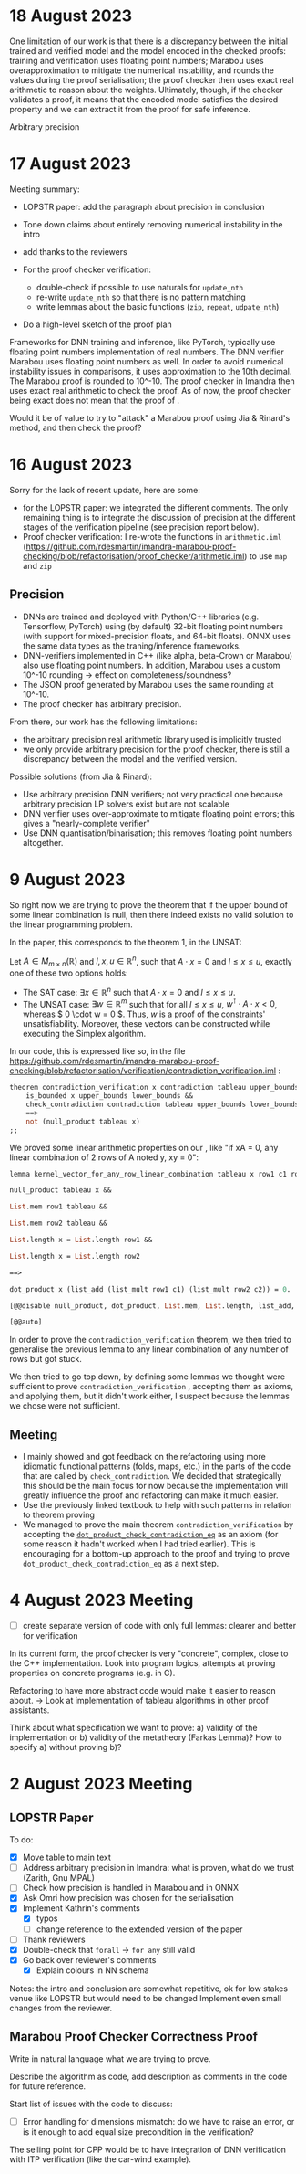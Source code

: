 # 18 August 2023

One limitation of our work is that there is a discrepancy between the initial trained and verified model and the model encoded in the checked proofs: training and verification uses floating point numbers; Marabou uses overapproximation to mitigate the numerical instability, and rounds the values during the proof serialisation; the proof checker then uses exact real arithmetic to reason about the weights. Ultimately, though, if the checker validates a proof, it means that the encoded model satisfies the desired property and we can extract it from the proof for safe inference.

Arbitrary precision
# 17 August 2023

Meeting summary:
* LOPSTR paper: add the paragraph about precision in conclusion
* Tone down claims about entirely removing numerical instability in the intro
* add thanks to the reviewers

* For the proof checker verification:
	* double-check if possible to use naturals for `update_nth`
	* re-write `update_nth` so that there is no pattern matching
	* write lemmas about the basic functions (`zip`, `repeat`, `udpate_nth`)
* Do a high-level sketch of the proof plan

Frameworks for DNN training and inference, like PyTorch, typically use floating point numbers implementation of real numbers. 
The DNN verifier Marabou uses floating point numbers as well. In order to avoid numerical instability issues in comparisons, it uses approximation to the 10th decimal.
The Marabou proof is rounded to 10^-10. The proof checker in Imandra then uses exact real arithmetic to check the proof. As of now, the proof checker being exact does not mean that the proof of .

Would it be of value to try to "attack" a Marabou proof using Jia & Rinard's method, and then check the proof?

# 16 August 2023

Sorry for the lack of recent update, here are some:
* for the LOPSTR paper: we integrated the different comments. The only remaining thing is to integrate the discussion of precision at the different stages of the verification pipeline (see precision report below).
* Proof checker verification: I re-wrote the functions in `arithmetic.iml` (https://github.com/rdesmartin/imandra-marabou-proof-checking/blob/refactorisation/proof_checker/arithmetic.iml) to use `map` and `zip`

## Precision
* DNNs are trained and deployed with Python/C++ libraries (e.g. Tensorflow, PyTorch) using (by default) 32-bit floating point numbers (with support for mixed-precision floats, and 64-bit floats). ONNX uses the same data types as the traning/inference frameworks.
* DNN-verifiers implemented in C++ (like alpha, beta-Crown or Marabou) also use floating point numbers. In addition, Marabou uses a custom 10^-10 rounding -> effect on completeness/soundness?
* The JSON proof generated by Marabou uses the same rounding at 10^-10.
* The proof checker has arbitrary precision.

From there, our work has the following limitations: 
* the arbitrary precision real arithmetic library used is implicitly trusted
* we only provide arbitrary precision for the proof checker, there is still a discrepancy between the model and the verified version.

Possible solutions (from Jia & Rinard): 
* Use arbitrary precision DNN verifiers; not very practical one because arbitrary precision LP solvers exist but are not scalable
* DNN verifier uses over-approximate to mitigate floating point errors; this gives a "nearly-complete verifier"
* Use DNN quantisation/binarisation; this removes floating point numbers altogether.


# 9 August 2023

So right now we are trying to prove the theorem that if the upper bound of some linear combination is null, then there indeed exists no valid solution to the linear programming problem. 

In the paper, this corresponds to the theorem 1, in the UNSAT:

Let $A \in M_{m \times n} (\mathbb{R})$  and $l,x,u \in \mathbb{R}^n$, such that $A\cdot x = 0$ and $l \leq x \leq u$,	exactly one of these two options holds:
- The SAT case:
		$\exists x \in \mathbb{R}^n$ such that $A \cdot x = 0$ and $l \leq x \leq u$. 
-  The UNSAT case: $\exists w \in \mathbb{R}^m$ such
		that for all  $l \leq x \leq u$,  $w^\intercal \cdot A \cdot x < 0$, whereas $ 0 \cdot w = 0 $. Thus, $w$ is a proof of the constraints' unsatisfiability.
 	Moreover, these vectors can be constructed while executing the Simplex algorithm.

In our code, this is expressed like so, in the file https://github.com/rdesmartin/imandra-marabou-proof-checking/blob/refactorisation/verification/contradiction_verification.iml :

```ocaml
theorem contradiction_verification x contradiction tableau upper_bounds lower_bounds =
	is_bounded x upper_bounds lower_bounds &&
	check_contradiction contradiction tableau upper_bounds lower_bounds
	==>
	not (null_product tableau x)
;;
```

We proved some linear arithmetic properties on our , like "if xA = 0, any linear combination of 2 rows of A noted y, xy = 0":

```ocaml
lemma kernel_vector_for_any_row_linear_combination tableau x row1 c1 row2 c2 =

null_product tableau x &&

List.mem row1 tableau &&

List.mem row2 tableau &&

List.length x = List.length row1 &&

List.length x = List.length row2

==>

dot_product x (list_add (list_mult row1 c1) (list_mult row2 c2)) = 0.

[@@disable null_product, dot_product, List.mem, List.length, list_add, list_mult][@@apply kernel_vector_for_any_row tableau x row1, kernel_vector_for_any_row tableau x row2, zero_dot_product_for_linear_combination x row1 row2 c1 c2]

[@@auto]
```

In order to prove the `contradiction_verification` theorem, we then tried to generalise the previous lemma to any linear combination of any number of rows but got stuck.


We then tried to go top down, by defining some lemmas we thought were sufficient to prove `contradiction_verification` , accepting them as axioms, and applying them, but it didn't work either, I suspect because the lemmas we chose were not sufficient.

## Meeting 
* I mainly showed and got feedback on the refactoring using more idiomatic functional patterns (folds, maps, etc.) in the parts of the code that are called by `check_contradiction`. We decided that strategically this should be the main focus for now because the implementation will greatly influence the proof and refactoring can make it much easier.
* Use the previously linked textbook to help with such patterns in relation to theorem proving
* We managed to prove the main theorem `contradiction_verification` by accepting the [`dot_product_check_contradiction_eq`](https://github.com/rdesmartin/imandra-marabou-proof-checking/blob/ce429af0fec0205e36a080acff7a57c326687783/verification/contradiction_verification.iml#L213C10-L213C10) as an axiom (for some reason it hadn't worked when I had tried earlier). This is encouraging for a bottom-up approach to the proof and trying to prove `dot_product_check_contradiction_eq` as a next step.

# 4 August 2023 Meeting
- [ ] create separate version of code with only full lemmas: clearer and better for verification

In its current form, the proof checker is very "concrete", complex, close to the C++ implementation. Look into program logics, attempts at proving properties on concrete programs (e.g. in C).

Refactoring to have more abstract code would make it easier to reason about. -> Look at implementation of tableau algorithms in other proof assistants.

Think about what specification we want to prove: a) validity of the implementation or b) validity of the metatheory (Farkas Lemma)? How to specify a) without proving b)?

# 2 August 2023 Meeting

## LOPSTR Paper

To do: 
- [x] Move table to main text
- [ ] Address arbitrary precision in Imandra: what is proven, what do we trust (Zarith, Gnu MPAL)
- [ ] Check how precision is handled in Marabou and in ONNX
- [x] Ask Omri how precision was chosen for the serialisation
- [x] Implement Kathrin's comments
	- [x] typos
	- [ ] change reference to the extended version of the paper
- [ ] Thank reviewers
- [x] Double-check that `forall` -> `for any` still valid
- [x] Go back over reviewer's comments
	- [x] Explain colours in NN schema

Notes: the intro and conclusion are somewhat repetitive, ok for low stakes venue like LOPSTR but would need to be changed
Implement even small changes from the reviewer.

## Marabou Proof Checker Correctness Proof
Write in natural language what we are trying to prove. 

Describe the algorithm as code, add description as comments in the code for future reference.

Start list of issues with the code to discuss: 
- [ ] Error handling for dimensions mismatch: do we have to raise an error, or is it enough to add equal size precondition in the verification?

The selling point for CPP would be to have integration of DNN verification with ITP verification (like the car-wind example).

